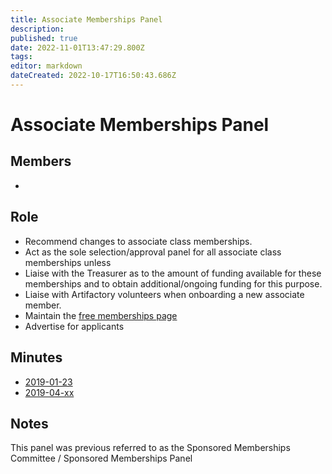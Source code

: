 ```yaml
---
title: Associate Memberships Panel
description: 
published: true
date: 2022-11-01T13:47:29.800Z
tags: 
editor: markdown
dateCreated: 2022-10-17T16:50:43.686Z
---
```


# Associate Memberships Panel

## Members

* 

## Role

* Recommend changes to associate class memberships.
* Act as the sole selection/approval panel for all associate class memberships unless 
* Liaise with the Treasurer as to the amount of funding available for these memberships and to obtain additional/ongoing funding for this purpose.
* Liaise with Artifactory volunteers when onboarding a new associate member.
* Maintain the [free memberships page](https://artifactory.org.au/pages/freeMembership)
* Advertise for applicants

## Minutes

* [2019-01-23](/minutes/Subcommittees/AssociateMemberships/2019-01-23)
* [2019-04-xx](/minutes/Subcommittees/AssociateMemberships/2019-04-xx)

## Notes

This panel was previous referred to as the Sponsored Memberships Committee / Sponsored Memberships Panel
